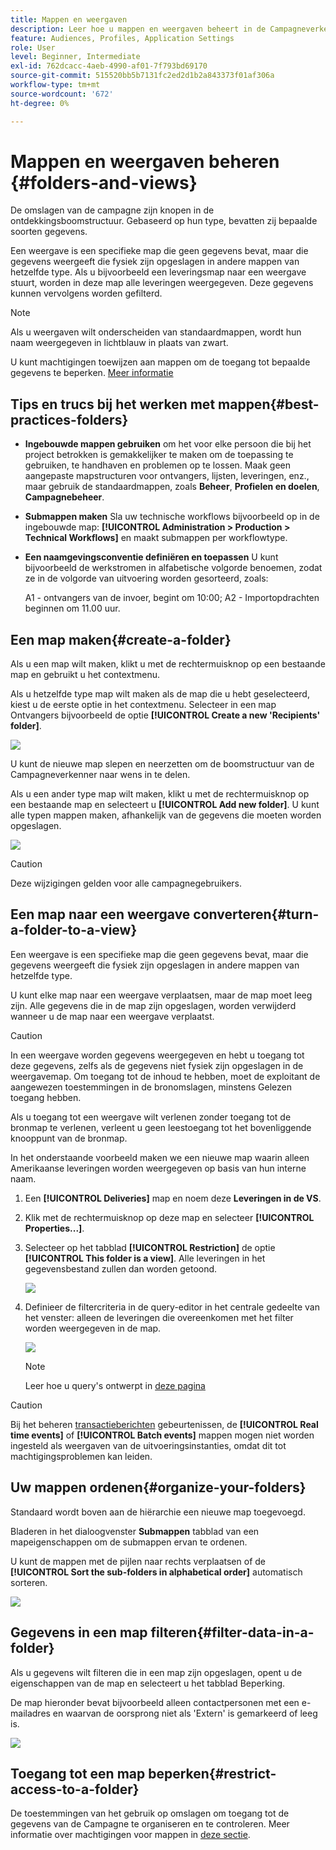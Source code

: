 ```yaml
---
title: Mappen en weergaven
description: Leer hoe u mappen en weergaven beheert in de Campagneverkenner
feature: Audiences, Profiles, Application Settings
role: User
level: Beginner, Intermediate
exl-id: 762dcacc-4aeb-4990-af01-7f793bd69170
source-git-commit: 515520bb5b7131fc2ed2d1b2a843373f01af306a
workflow-type: tm+mt
source-wordcount: '672'
ht-degree: 0%

---
```


# Mappen en weergaven beheren {#folders-and-views}

De omslagen van de campagne zijn knopen in de ontdekkingsboomstructuur. Gebaseerd op hun type, bevatten zij bepaalde soorten gegevens.

Een weergave is een specifieke map die geen gegevens bevat, maar die gegevens weergeeft die fysiek zijn opgeslagen in andere mappen van hetzelfde type. Als u bijvoorbeeld een leveringsmap naar een weergave stuurt, worden in deze map alle leveringen weergegeven. Deze gegevens kunnen vervolgens worden gefilterd.


>[!NOTE]
>Als u weergaven wilt onderscheiden van standaardmappen, wordt hun naam weergegeven in lichtblauw in plaats van zwart.

U kunt machtigingen toewijzen aan mappen om de toegang tot bepaalde gegevens te beperken. [Meer informatie](#restrict-access-to-a-folder)

## Tips en trucs bij het werken met mappen{#best-practices-folders}

* **Ingebouwde mappen gebruiken** om het voor elke persoon die bij het project betrokken is gemakkelijker te maken om de toepassing te gebruiken, te handhaven en problemen op te lossen. Maak geen aangepaste mapstructuren voor ontvangers, lijsten, leveringen, enz., maar gebruik de standaardmappen, zoals **Beheer**, **Profielen en doelen**, **Campagnebeheer**.

* **Submappen maken** Sla uw technische workflows bijvoorbeeld op in de ingebouwde map: **[!UICONTROL Administration > Production > Technical Workflows]** en maakt submappen per workflowtype.

* **Een naamgevingsconventie definiëren en toepassen** U kunt bijvoorbeeld de werkstromen in alfabetische volgorde benoemen, zodat ze in de volgorde van uitvoering worden gesorteerd, zoals:

   A1 - ontvangers van de invoer, begint om 10:00; A2 - Importopdrachten beginnen om 11.00 uur.

## Een map maken{#create-a-folder}

Als u een map wilt maken, klikt u met de rechtermuisknop op een bestaande map en gebruikt u het contextmenu.

Als u hetzelfde type map wilt maken als de map die u hebt geselecteerd, kiest u de eerste optie in het contextmenu. Selecteer in een map Ontvangers bijvoorbeeld de optie **[!UICONTROL Create a new 'Recipients' folder]**.

![](assets/create-recipient-folder.png)

U kunt de nieuwe map slepen en neerzetten om de boomstructuur van de Campagneverkenner naar wens in te delen.

Als u een ander type map wilt maken, klikt u met de rechtermuisknop op een bestaande map en selecteert u **[!UICONTROL Add new folder]**. U kunt alle typen mappen maken, afhankelijk van de gegevens die moeten worden opgeslagen.

![](assets/add-new-folder.png)

>[!CAUTION]
>Deze wijzigingen gelden voor alle campagnegebruikers.

## Een map naar een weergave converteren{#turn-a-folder-to-a-view}

Een weergave is een specifieke map die geen gegevens bevat, maar die gegevens weergeeft die fysiek zijn opgeslagen in andere mappen van hetzelfde type.

U kunt elke map naar een weergave verplaatsen, maar de map moet leeg zijn. Alle gegevens die in de map zijn opgeslagen, worden verwijderd wanneer u de map naar een weergave verplaatst.

>[!CAUTION]
>
>In een weergave worden gegevens weergegeven en hebt u toegang tot deze gegevens, zelfs als de gegevens niet fysiek zijn opgeslagen in de weergavemap. Om toegang tot de inhoud te hebben, moet de exploitant de aangewezen toestemmingen in de bronomslagen, minstens Gelezen toegang hebben.
>
>Als u toegang tot een weergave wilt verlenen zonder toegang tot de bronmap te verlenen, verleent u geen leestoegang tot het bovenliggende knooppunt van de bronmap.

In het onderstaande voorbeeld maken we een nieuwe map waarin alleen Amerikaanse leveringen worden weergegeven op basis van hun interne naam.

1. Een **[!UICONTROL Deliveries]** map en noem deze **Leveringen in de VS**.
1. Klik met de rechtermuisknop op deze map en selecteer **[!UICONTROL Properties...]**.
1. Selecteer op het tabblad **[!UICONTROL Restriction]** de optie **[!UICONTROL This folder is a view]**. Alle leveringen in het gegevensbestand zullen dan worden getoond.

   ![](assets/this-folder-is-a-view.png)

1. Definieer de filtercriteria in de query-editor in het centrale gedeelte van het venster: alleen de leveringen die overeenkomen met het filter worden weergegeven in de map.

   ![](assets/filter-view.png)

   >[!NOTE]
   >
   >Leer hoe u query&#39;s ontwerpt in [deze pagina](create-filters.md#advanced-filters)


>[!CAUTION]
>
>Bij het beheren [transactieberichten](../send/transactional.md) gebeurtenissen, de **[!UICONTROL Real time events]** of **[!UICONTROL Batch events]** mappen mogen niet worden ingesteld als weergaven van de uitvoeringsinstanties, omdat dit tot machtigingsproblemen kan leiden.

## Uw mappen ordenen{#organize-your-folders}

Standaard wordt boven aan de hiërarchie een nieuwe map toegevoegd.

Bladeren in het dialoogvenster **Submappen** tabblad van een mapeigenschappen om de submappen ervan te ordenen.

U kunt de mappen met de pijlen naar rechts verplaatsen of de **[!UICONTROL Sort the sub-folders in alphabetical order]** automatisch sorteren.

![](assets/sort-folders.png)


## Gegevens in een map filteren{#filter-data-in-a-folder}

Als u gegevens wilt filteren die in een map zijn opgeslagen, opent u de eigenschappen van de map en selecteert u het tabblad Beperking.

De map hieronder bevat bijvoorbeeld alleen contactpersonen met een e-mailadres en waarvan de oorsprong niet als &#39;Extern&#39; is gemarkeerd of leeg is.

![](assets/add-a-filter-to-a-folder.png)


## Toegang tot een map beperken{#restrict-access-to-a-folder}

De toestemmingen van het gebruik op omslagen om toegang tot de gegevens van de Campagne te organiseren en te controleren. Meer informatie over machtigingen voor mappen in [deze sectie](../start/folder-permissions.md).
